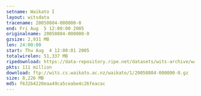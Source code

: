 ```yaml
---
setname: Waikato I
layout: witsdata
tracename: 20050804-000000-0
end: Fri Aug  5 12:00:00 2005
originalname: 20050804-000000-0
gzsize: 2,931 MB
len: 24:00:00
start: Thu Aug  4 12:00:01 2005
totalwirelen: 51,337 MB
ripedownload: https://data-repository.ripe.net/datasets/wits-archive/waikato/1/20050804-000000-0.gz
pkts: 111 million
download: ftp://wits.cs.waikato.ac.nz/waikato/1/20050804-000000-0.gz
size: 8,226 MB
md5: f632b4220eaa49ca5ceabe4c26feacac
---
```

